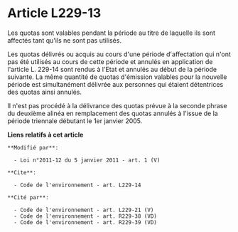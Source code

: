 # Article L229-13

Les quotas sont valables pendant la période au titre de laquelle ils sont affectés tant qu'ils ne sont pas utilisés. 

Les quotas délivrés ou acquis au cours d'une période d'affectation qui n'ont pas été utilisés au cours de cette période et
annulés en application de l'article L. 229-14 sont rendus à l'Etat et annulés au début de la période suivante. La même
quantité de quotas d'émission valables pour la nouvelle période est simultanément délivrée aux personnes qui étaient
détentrices des quotas ainsi annulés. 

Il n'est pas procédé à la délivrance des quotas prévue à la seconde phrase du deuxième alinéa en remplacement des quotas
annulés à l'issue de la période triennale débutant le 1er janvier 2005.

**Liens relatifs à cet article**

	**Modifié par**:

	  - Loi n°2011-12 du 5 janvier 2011 - art. 1 (V)

	**Cite**:

	  - Code de l'environnement - art. L229-14

	**Cité par**:

	  - Code de l'environnement - art. L229-21 (V)
	  - Code de l'environnement - art. R229-38 (VD)
	  - Code de l'environnement - art. R229-39 (VD)
